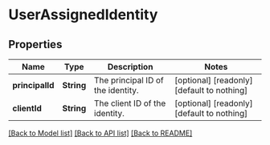 # UserAssignedIdentity


## Properties
Name | Type | Description | Notes
------------ | ------------- | ------------- | -------------
**principalId** | **String** | The principal ID of the identity. | [optional] [readonly] [default to nothing]
**clientId** | **String** | The client ID of the identity. | [optional] [readonly] [default to nothing]


[[Back to Model list]](../README.md#models) [[Back to API list]](../README.md#api-endpoints) [[Back to README]](../README.md)


